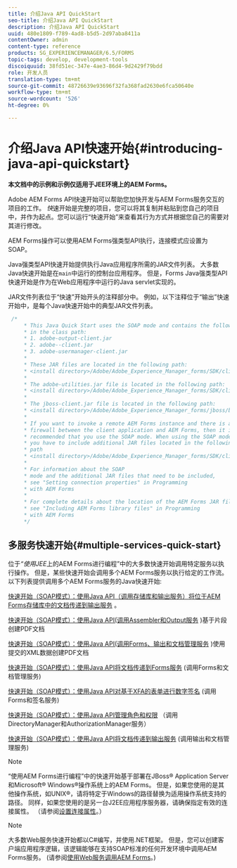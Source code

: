```yaml
---
title: 介绍Java API QuickStart
seo-title: 介绍Java API QuickStart
description: 介绍Java API QuickStart
uuid: 480e1809-f789-4ad8-b5d5-2d97aba8411a
contentOwner: admin
content-type: reference
products: SG_EXPERIENCEMANAGER/6.5/FORMS
topic-tags: develop, development-tools
discoiquuid: 38fd51ec-347e-4ae3-86d4-9d2429f79bdd
role: 开发人员
translation-type: tm+mt
source-git-commit: 48726639e93696f32fa368fad2630e6fca50640e
workflow-type: tm+mt
source-wordcount: '526'
ht-degree: 0%

---
```



# 介绍Java API快速开始{#introducing-java-api-quickstart}

**本文档中的示例和示例仅适用于JEE环境上的AEM Forms。**

Adobe AEM Forms API快速开始可以帮助您加快开发与AEM Forms服务交互的项目的工作。 *快*&#x200B;速开始是完整的项目，您可以将其复制并粘贴到您自己的项目中，并作为起点。您可以运行“快速开始”来查看其行为方式并根据您自己的需要对其进行修改。

AEM Forms操作可以使用AEM Forms强类型API执行，连接模式应设置为SOAP。

Java强类型API快速开始提供执行Java应用程序所需的JAR文件列表。 大多数Java快速开始是在`main`中运行的控制台应用程序。 但是，Forms Java强类型API快速开始是作为在Web应用程序中运行的Java servlet实现的。

JAR文件列表位于“快速”开始开头的注释部分中。 例如，以下注释位于“输出”快速开始中，是每个Java快速开始中的典型JAR文件列表。

```java
 /*
     * This Java Quick Start uses the SOAP mode and contains the following JAR files
     * in the class path:
     * 1. adobe-output-client.jar
     * 2. adobe--client.jar
     * 3. adobe-usermanager-client.jar
     *
     * These JAR files are located in the following path:
     * <install directory>/Adobe/Adobe_Experience_Manager_forms/SDK/client-libs/common
     *
     * The adobe-utilities.jar file is located in the following path:
     * <install directory>/Adobe/Adobe_Experience_Manager_forms/SDK/client-libs/jboss
     *
     * The jboss-client.jar file is located in the following path:
     * <install directory>/Adobe/Adobe_Experience_Manager_forms/jboss/bin/client
     *
     * If you want to invoke a remote AEM Forms instance and there is a
     * firewall between the client application and AEM Forms, then it is
     * recommended that you use the SOAP mode. When using the SOAP mode,
     * you have to include additional JAR files located in the following
     * path
     * <install directory>/Adobe/Adobe_Experience_Manager_forms/SDK/client-libs/thirdparty
     *
     * For information about the SOAP
     * mode and the additional JAR files that need to be included,
     * see "Setting connection properties" in Programming
     * with AEM Forms
     *
     * For complete details about the location of the AEM Forms JAR files,
     * see "Including AEM Forms library files" in Programming
     * with AEM Forms
     */
```

## 多服务快速开始{#multiple-services-quick-start}

位于&#x200B;*“使用JEE*&#x200B;上的AEM Forms进行编程”中的大多数快速开始调用特定服务以执行操作。 但是，某些快速开始会调用多个AEM Forms服务以执行给定的工作流。 以下列表提供调用多个AEM Forms服务的Java快速开始:

[快速开始（SOAP模式）：使用Java API（调用存储库和输出服务）将位于AEM Forms存储库中的文档传递到输出服务](/help/forms/developing/output-service-java-api-quick.md#quick-start-soap-mode-passing-a-document-located-in-the-repository-to-the-output-service-using-the-java-api) 。

[快速开始（SOAP模式）：使用Java API(调用Assembler和Output服务](/help/forms/developing/output-service-java-api-quick.md#quick-start-soap-mode-creating-a-pdf-document-based-on-fragments-using-the-java-api) )基于片段创建PDF文档

[快速开始（SOAP模式）：使用Java API(调用Forms、输出和文档管理服务](/help/forms/developing/forms-service-api-quick-starts.md#quick-start-soap-mode-creating-pdf-documents-with-submitted-xml-data-using-the-java-api) )使用提交的XML数据创建PDF文档

[快速开始（SOAP模式）：使用Java API将文档传递到Forms服务](/help/forms/developing/forms-service-api-quick-starts.md#quick-start-soap-mode-passing-documents-to-the-forms-service-using-the-java-api) (调用Forms和文档管理服务)

[快速开始（SOAP模式）：使用Java API对基于XFA的表单进行数字签名](/help/forms/developing/signature-service-java-api-quick.md#quick-start-soap-mode-digitally-signing-a-xfa-based-form-using-the-java-api) (调用Forms和签名服务)

[快速开始（SOAP模式）：使用Java API管理角色和权限](/help/forms/developing/user-manager-java-api-quick.md#quick-start-soap-mode-managing-roles-and-permissions-using-the-java-api) （调用DirectoryManager和AuthorizationManager服务）

[快速开始（SOAP模式）：使用Java API将文档传递到输出服务](/help/forms/developing/output-service-java-api-quick.md#quick-start-soap-mode-passing-documents-to-the-output-service-using-the-java-api) (调用输出和文档管理服务)

>[!NOTE]
>
>“使用AEM Forms进行编程”中的快速开始基于部署在JBoss® Application Server和Microsoft® Windows®操作系统上的AEM Forms。 但是，如果您使用的是其他操作系统，如UNIX®，请将特定于Windows的路径替换为适用操作系统支持的路径。 同样，如果您使用的是另一台J2EE应用程序服务器，请确保指定有效的连接属性。 （请参阅[设置连接属性](/help/forms/developing/invoking-aem-forms-using-java.md#setting-connection-properties)。）

>[!NOTE]
>
>大多数Web服务快速开始都以C#编写，并使用.NET框架。 但是，您可以创建客户端应用程序逻辑，该逻辑能够在支持SOAP标准的任何开发环境中调用AEM Forms服务。 (请参阅[使用Web服务调用AEM Forms](/help/forms/developing/invoking-aem-forms-using-web.md#invoking-aem-forms-using-web-services)。)


